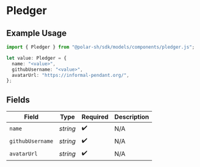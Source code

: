 # Pledger

## Example Usage

```typescript
import { Pledger } from "@polar-sh/sdk/models/components/pledger.js";

let value: Pledger = {
  name: "<value>",
  githubUsername: "<value>",
  avatarUrl: "https://informal-pendant.org/",
};
```

## Fields

| Field              | Type               | Required           | Description        |
| ------------------ | ------------------ | ------------------ | ------------------ |
| `name`             | *string*           | :heavy_check_mark: | N/A                |
| `githubUsername`   | *string*           | :heavy_check_mark: | N/A                |
| `avatarUrl`        | *string*           | :heavy_check_mark: | N/A                |